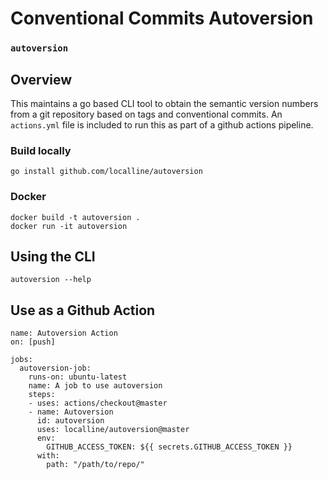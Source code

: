 # Conventional Commits Autoversion

### `autoversion`

## Overview

This maintains a go based CLI tool to obtain the semantic version numbers from a git repository based on tags and conventional commits. An `actions.yml` file is included to run this as part of a github actions pipeline.

### Build locally

`go install github.com/localline/autoversion`

### Docker

```
docker build -t autoversion .
docker run -it autoversion
```

## Using the CLI

`autoversion --help`

## Use as a Github Action

```
name: Autoversion Action
on: [push]

jobs:
  autoversion-job:
    runs-on: ubuntu-latest
    name: A job to use autoversion
    steps:
    - uses: actions/checkout@master
    - name: Autoversion
      id: autoversion
      uses: localline/autoversion@master
      env:
        GITHUB_ACCESS_TOKEN: ${{ secrets.GITHUB_ACCESS_TOKEN }}
      with:
        path: "/path/to/repo/"
```
